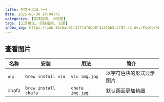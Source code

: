 ```yaml
---
title: 各类小工具（一）
date: 2025-06-30 14:04:45
categories: [实践指南, 小玩意]
tags: [工具用法, 实践指南, 记录]
index_img: https://pub-85c6ace1f3f74dfdbd0f332fbb2c2f97.r2.dev/PicGo/%E8%90%BD%E6%97%A5%E5%AD%A4%E8%88%9F-2.png
---
```


## 查看图片

|名称|安装|用法|简介|
|-|-|-|-|
|viu|```brew install viu```|```viu img.jpg```|以字符色块的形式显示图片|
|chafa|```brew install chafa```|```chafa img.jpg```|默认画面更加精细|
